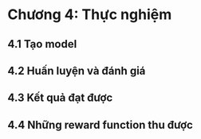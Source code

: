 # Chương 4: Thực nghiệm

## 4.1 Tạo model

## 4.2 Huấn luyện và đánh giá

## 4.3 Kết quả đạt được

## 4.4 Những reward function thu được